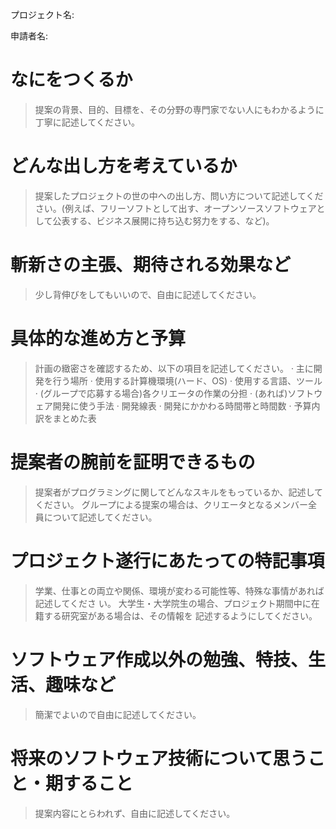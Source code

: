 <!-- 
TODO 
- [ ] hoge
- [ ] 
-->

<link rel="stylesheet" href="style.css"/>

プロジェクト名: 

申請者名: 

# なにをつくるか

> 提案の背景、目的、目標を、その分野の専門家でない人にもわかるように丁寧に記述してください。

# どんな出し方を考えているか

> 提案したプロジェクトの世の中への出し方、問い方について記述してください。(例えば、フリーソフトとして出す、オープンソースソフトウェアとして公表する、ビジネス展開に持ち込む努力をする、など)。

# 斬新さの主張、期待される効果など

> 少し背伸びをしてもいいので、自由に記述してください。

# 具体的な進め方と予算

> 計画の緻密さを確認するため、以下の項目を記述してください。
‧ 主に開発を行う場所
‧ 使用する計算機環境(ハード、OS)
‧ 使用する言語、ツール
‧ (グループで応募する場合)各クリエータの作業の分担
‧ (あれば)ソフトウェア開発に使う手法
‧ 開発線表
‧ 開発にかかわる時間帯と時間数
‧ 予算内訳をまとめた表

# 提案者の腕前を証明できるもの

> 提案者がプログラミングに関してどんなスキルをもっているか、記述してください。
グループによる提案の場合は、クリエータとなるメンバー全員について記述してください。

# プロジェクト遂行にあたっての特記事項

> 学業、仕事との両立や関係、環境が変わる可能性等、特殊な事情があれば記述してくださ
   い。
大学生・大学院生の場合、プロジェクト期間中に在籍する研究室がある場合は、その情報を 記述するようにしてください。

# ソフトウェア作成以外の勉強、特技、生活、趣味など

> 簡潔でよいので自由に記述してください。

# 将来のソフトウェア技術について思うこと・期すること

> 提案内容にとらわれず、自由に記述してください。

# 